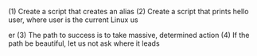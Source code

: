 (1) Create a script that creates an alias (2) Create a script that prints hello user, where user is the current Linux us

er (3) The path to success is to take massive, determined action (4)  If the path be beautiful, let us not ask where it leads

